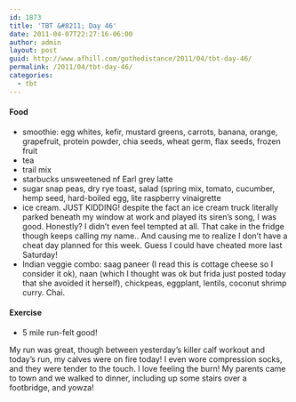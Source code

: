 ```yaml
---
id: 1873
title: 'TBT &#8211; Day 46'
date: 2011-04-07T22:27:16-06:00
author: admin
layout: post
guid: http://www.afhill.com/gothedistance/2011/04/tbt-day-46/
permalink: /2011/04/tbt-day-46/
categories:
  - tbt
---
```

#### Food

  * smoothie: egg whites, kefir, mustard greens, carrots, banana, orange, grapefruit, protein powder, chia seeds, wheat germ, flax seeds, frozen fruit
  * tea
  * trail mix
  * starbucks unsweetened nf Earl grey latte 
  * sugar snap peas, dry rye toast, salad (spring mix, tomato, cucumber, hemp seed, hard-boiled egg, lite raspberry vinaigrette
  * ice cream. JUST KIDDING! despite the fact an ice cream truck literally parked beneath my window at work and played its siren&#8217;s song, I was good. Honestly? I didn&#8217;t even feel tempted at all. That cake in the fridge though keeps calling my name.. And causing me to realize I don&#8217;t have a cheat day planned for this week. Guess I could have cheated more last Saturday! 
  * Indian veggie combo: saag paneer (I read this is cottage cheese so I consider it ok), naan (which I thought was ok but frida just posted today that she avoided it herself), chickpeas, eggplant, lentils, coconut shrimp curry. Chai. 

#### Exercise

  * 5 mile run-felt good!

My run was great, though between yesterday&#8217;s killer calf workout and today&#8217;s run, my calves were on fire today! I even wore compression socks, and they were tender to the touch. I love feeling the burn! My parents came to town and we walked to dinner, including up some stairs over a footbridge, and yowza!